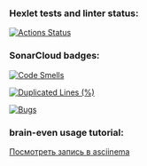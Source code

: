 ### Hexlet tests and linter status:
[![Actions Status](https://github.com/VladPomelnikov20/frontend-project-44/actions/workflows/hexlet-check.yml/badge.svg)](https://github.com/VladPomelnikov20/frontend-project-44/actions)

### SonarCloud badges:
[![Code Smells](https://sonarcloud.io/api/project_badges/measure?project=VladPomelnikov20_frontend-project-44&metric=code_smells)](https://sonarcloud.io/summary/new_code?id=VladPomelnikov20_frontend-project-44)

[![Duplicated Lines (%)](https://sonarcloud.io/api/project_badges/measure?project=VladPomelnikov20_frontend-project-44&metric=duplicated_lines_density)](https://sonarcloud.io/summary/new_code?id=VladPomelnikov20_frontend-project-44)

[![Bugs](https://sonarcloud.io/api/project_badges/measure?project=VladPomelnikov20_frontend-project-44&metric=bugs)](https://sonarcloud.io/summary/new_code?id=VladPomelnikov20_frontend-project-44)

### brain-even usage tutorial:
[Посмотреть запись в asciinema](https://asciinema.org/a/kkYCB6HqMSIOZuJGPbvBHXkjh)